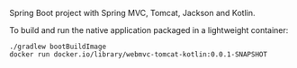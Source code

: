 Spring Boot project with Spring MVC, Tomcat, Jackson and Kotlin.

To build and run the native application packaged in a lightweight container:
```
./gradlew bootBuildImage
docker run docker.io/library/webmvc-tomcat-kotlin:0.0.1-SNAPSHOT
```
